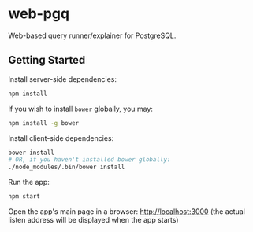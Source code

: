 web-pgq
=======

Web-based query runner/explainer for PostgreSQL.


Getting Started
---------------

Install server-side dependencies:
```bash
npm install
```

If you wish to install `bower` globally, you may:
```bash
npm install -g bower
```

Install client-side dependencies:
```bash
bower install
# OR, if you haven't installed bower globally:
./node_modules/.bin/bower install
```

Run the app:
```bash
npm start
```

Open the app's main page in a browser: <http://localhost:3000> (the actual listen address will be displayed when the
app starts)
